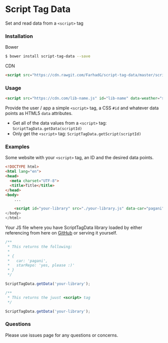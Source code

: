 Script Tag Data
===============

Set and read data from a `<script>` tag

### Installation

Bower
```bash
$ bower install script-tag-data --save
```

CDN
```html
<script src="https://cdn.rawgit.com/FarhadG/script-tag-data/master/script-tag-data.min.js"></script>
```

### Usage

```html
<script src="https://cdn.com/lib-name.js" id="lib-name" data-weather="sunny" data... /></script>
```

Provide the user / app a simple `<script>` tag, a CSS `#id` and whatever data points as HTML5 `data` attributes.

- Get all of the data values from a `<script>` tag: `ScriptTagData.getData(scriptId)`
- Only get the `<script>` tag: `ScriptTagData.getScript(scriptId)`

### Examples

Some website with your `<script>` tag, an ID and the desired data points.
```html
<!DOCTYPE html>
<html lang="en">
<head>
  <meta charset="UTF-8">
  <title>Title</title>
</head>
<body>
    ...

    <script id="your-library" src="./your-library.js" data-car="pagani" data-star-repo="yes, please :)">
</body>
</html>
```

Your JS file where you have ScriptTagData library loaded by either referencing from here on <a href="https://cdn.rawgit.com/FarhadG/script-tag-data/master/script-tag-data.min.js" target="_blank">GitHub</a> or serving it yourself.
```javascript
/**
 * This returns the following:
 *
 * {
 *   car: 'pagani',
 *   starRepo: 'yes, please :)'
 * }
 */

ScriptTagData.getData('your-library');

/**
 * This returns the juust <script> tag
 */

ScriptTagData.getData('your-library');
```

### Questions

Please use issues page for any questions or concerns.
